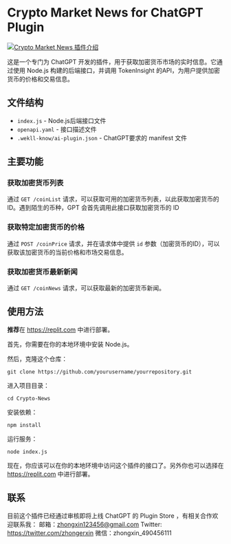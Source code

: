 # Crypto Market News for ChatGPT Plugin

[![Crypto Market News 插件介绍](http://img.youtube.com/vi/BnvGRMrm6IQ/0.jpg)](http://www.youtube.com/watch?v=BnvGRMrm6IQ "Crypto Market News for ChatGPT Plugin")

这是一个专门为 ChatGPT 开发的插件，用于获取加密货币市场的实时信息。它通过使用 Node.js 构建的后端接口，并调用 TokenInsight 的API，为用户提供加密货币的价格和交易信息。

## 文件结构

- `index.js` - Node.js后端接口文件
- `openapi.yaml` - 接口描述文件
- `.wekll-know/ai-plugin.json` - ChatGPT要求的 manifest 文件

## 主要功能

### 获取加密货币列表

通过 `GET /coinList` 请求，可以获取可用的加密货币列表，以此获取加密货币的 ID。遇到陌生的币种，GPT 会首先调用此接口获取加密货币的 ID

### 获取特定加密货币的价格

通过 `POST /coinPrice` 请求，并在请求体中提供 `id` 参数（加密货币的ID），可以获取该加密货币的当前价格和市场交易信息。

### 获取加密货币最新新闻

通过 `GET /coinNews` 请求，可以获取最新的加密货币新闻。

## 使用方法

**推荐**在 https://replit.com 中进行部署。

首先，你需要在你的本地环境中安装 Node.js。

然后，克隆这个仓库：

```
git clone https://github.com/yourusername/yourrepository.git
```

进入项目目录：

```
cd Crypto-News
```

安装依赖：

```
npm install
```

运行服务：

```
node index.js
```

现在，你应该可以在你的本地环境中访问这个插件的接口了。另外你也可以选择在 https://replit.com 中进行部署。

## 联系

目前这个插件已经通过审核即将上线 ChatGPT 的 Plugin Store ，有相关合作欢迎联系我：
邮箱：zhongxin123456@gmail.com
Twitter: https://twitter.com/zhongerxin
微信：zhongxin_490456111

